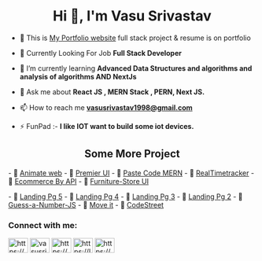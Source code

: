 <h1 align="center">Hi 👋, I'm Vasu Srivastav</h1>

- 🔭 This is [My Portfolio website](https://portfolio-test-hazel-ten.vercel.app/)
  full stack project & resume is on portfolio

- 💬 Currently Looking For Job **Full Stack Developer**

- 🌱 I’m currently learning **Advanced Data Structures and algorithms and analysis of algorithms AND NextJs**

- 💬 Ask me about **React JS , MERN Stack , PERN, Next JS.**

- 📫 How to reach me **vasusrivastav1998@gmail.com**

- ⚡ FunPad :- **I like IOT want to build some iot devices.**

<h2 align="center"> Some More Project</h2>

<span >- 🔭 [Animate web](https://vasusrivastav.github.io/Animate-web-1/)</span>
<span >- 🔭 [Premier UI](https://vasusrivastav.github.io/Premier-UI/)</span>
<span>- 🔭 [Paste Code MERN](https://pastecode-mu.vercel.app/)</span>
<span>- 🔭 [RealTimetracker](https://realtimetracker-42iy.onrender.com/)</span>
<span>- 🔭 [Ecommerce By API](https://e-commerce-api-flame.vercel.app/)</span>
<span>- 🔭 [Furniture-Store UI](https://vasusrivastav.github.io/Furniture-Store/)</span>

<span>- 🔭 [Landing Pg 5](https://vasusrivastav.github.io/Landing-Page-05/)</span>
<span>- 🔭 [Landing Pg 4](https://vasusrivastav.github.io/Landing-Page-04/)</span>
<span>- 🔭 [Landing Pg 3](https://vasusrivastav.github.io/Landing-Page-03/)</span>
<span>- 🔭 [Landing Pg 2](https://vasusrivastav.github.io/Landing-Page-02/)</span>
<span>- 🔭 [Guess-a-Number-JS](https://vasusrivastav.github.io/Guess-a-Number-JS/)</span>
<span>- 🔭 [Move it](https://vasusrivastav.github.io/Move-it-Project/)</span>
<span>- 🔭 [CodeStreet](https://vasusrivastav.github.io/CodeStreet/)</span>

<!-- - 🔭 [Landing Pg 1](https://vasusrivastav.github.io/Landing-Page-01/) -->

<h3 align="left">Connect with me:</h3>
<p align="left">
<!-- <a href="https://x.com" target="blank"><img align="center" src="https://raw.githubusercontent.com/rahuldkjain/github-profile-readme-generator/master/src/images/icons/Social/twitter.svg" alt="" height="30" width="40" /></a> -->
<a href="https://www.linkedin.com/in/vasusrivastav/" target="blank"><img align="center" src="https://raw.githubusercontent.com/rahuldkjain/github-profile-readme-generator/master/src/images/icons/Social/linked-in-alt.svg" alt="https://www.linkedin.com/in/vasusrivastav/" height="30" width="40" /></a>
<!-- <a href="https://fb.com" target="blank"><img align="center" src="https://raw.githubusercontent.com/rahuldkjain/github-profile-readme-generator/master/src/images/icons/Social/facebook.svg" alt="" height="30" width="40" /></a> -->
<a href="https://www.instagram.com/vasusrivastav_12" target="blank"><img align="center" src="https://raw.githubusercontent.com/rahuldkjain/github-profile-readme-generator/master/src/images/icons/Social/instagram.svg" alt="vasusrivastav_12" height="30" width="40" /></a>
<a href="https://www.codechef.com/users/pinox" target="blank"><img align="center" src="https://cdn.jsdelivr.net/npm/simple-icons@3.1.0/icons/codechef.svg" alt="https://www.codechef.com/users/pinox" height="30" width="40" /></a>
<!-- <a href="https://codeforces.com/profile/pinox" target="blank"><img align="center" src="https://raw.githubusercontent.com/rahuldkjain/github-profile-readme-generator/master/src/images/icons/Social/codeforces.svg" alt="" height="30" width="40" /></a> -->
<a href="https://leetcode.com/u/pinox/" target="blank"><img align="center" src="https://raw.githubusercontent.com/rahuldkjain/github-profile-readme-generator/master/src/images/icons/Social/leet-code.svg" alt="https://leetcode.com/u/pinox/" height="30" width="40" /></a>
<a href="https://www.geeksforgeeks.org/user/vasusri/" target="blank"><img align="center" src="https://raw.githubusercontent.com/rahuldkjain/github-profile-readme-generator/master/src/images/icons/Social/geeks-for-geeks.svg" alt="https://www.geeksforgeeks.org/user/vasusri/" height="30" width="40" /></a>
</p>

<!-- <h3 align="left">Languages and Tools:</h3>
<p align="left"> <a href="https://developer.android.com" target="_blank" rel="noreferrer"> <img src="https://raw.githubusercontent.com/devicons/devicon/master/icons/android/android-original-wordmark.svg" alt="android" width="40" height="40"/> </a> <a href="https://www.djangoproject.com/" target="_blank" rel="noreferrer"> <img src="https://cdn.worldvectorlogo.com/logos/django.svg" alt="django" width="40" height="40"/> </a> <a href="https://nodejs.org" target="_blank" rel="noreferrer"> <img src="https://raw.githubusercontent.com/devicons/devicon/master/icons/nodejs/nodejs-original-wordmark.svg" alt="nodejs" width="40" height="40"/> </a> <a href="https://reactjs.org/" target="_blank" rel="noreferrer"> <img src="https://raw.githubusercontent.com/devicons/devicon/master/icons/react/react-original-wordmark.svg" alt="react" width="40" height="40"/> </a> </p> -->

<!-- <p><img align="left" src="https://github-readme-stats.vercel.app/api/top-langs?username=spexcher&show_icons=true&theme=dark&text_color=ffffff&bg_color=000000&hide_border=true&locale=en&layout=compact" alt="" /></p> -->

<!-- <p>&nbsp;<img align="center" src="https://github-readme-stats.vercel.app/api?username=spexcher&show_icons=true&theme=dark&locale=en" alt="spexcher" /></p> -->

<!-- <p><img align="center" src="https://github-readme-streak-stats.herokuapp.com/?user=spexcher&theme=dark" alt="spexcher" /></p> -->
